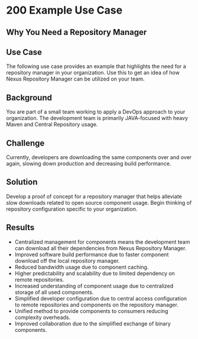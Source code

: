 # 200 Example Use Case

## Why You Need a Repository Manager

## Use Case
The following use case provides an example that highlights the need for a repository manager in your organization. Use this to get an idea of how Nexus Repository Manager can be utilized on your team.

## Background
You are part of a small team working to apply a DevOps approach to your organization. The development team is primarily JAVA-focused with heavy Maven and Central Repository usage.

## Challenge
Currently, developers are downloading the same components over and over again, slowing down production and decreasing build performance.

## Solution
Develop a proof of concept for a repository manager that helps alleviate slow downloads related to open source component usage. Begin thinking of repository configuration specific to your organization.

## Results
- Centralized management for components means the development team can download all their dependencies from Nexus Repository Manager.
- Improved software build performance due to faster component download off the local repository manager.
- Reduced bandwidth usage due to component caching.
- Higher predictability and scalability due to limited dependency on remote repositories.
- Increased understanding of component usage due to centralized storage of all used components.
- Simplified developer configuration due to central access configuration to remote repositories and components on the repository manager.
- Unified method to provide components to consumers reducing complexity overheads.
- Improved collaboration due to the simplified exchange of binary components.
